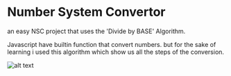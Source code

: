 # Number System Convertor

an easy NSC project that uses the 'Divide by BASE' Algorithm.

Javascript have builtin function that convert numbers. but for the sake of learning i used this algorithm which show us all the steps of the conversion.


![alt text](https://github.com/kiztopia1/number_system_converter/screenshot.jpg?raw=true)
